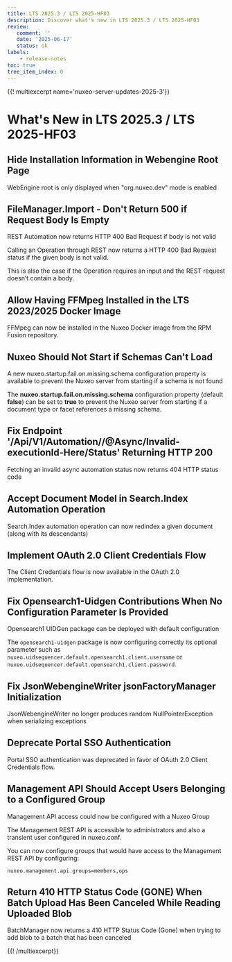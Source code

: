 ```yaml
---
title: LTS 2025.3 / LTS 2025-HF03
description: Discover what's new in LTS 2025.3 / LTS 2025-HF03
review:
   comment: ''
   date: '2025-06-17'
   status: ok
labels:
    - release-notes
toc: true
tree_item_index: 0
---
```


{{! multiexcerpt name='nuxeo-server-updates-2025-3'}}
# What's New in LTS 2025.3 / LTS 2025-HF03

## Hide Installation Information in Webengine Root Page

WebEngine root is only displayed when "org.nuxeo.dev" mode is enabled

## FileManager.Import - Don't Return 500 if Request Body Is Empty

REST Automation now returns HTTP 400 Bad Request if body is not valid

Calling an Operation through REST now returns a HTTP 400 Bad Request status if the given body is not valid.

This is also the case if the Operation requires an input and the REST request doesn’t contain a body.

## Allow Having FFMpeg Installed in the LTS 2023/2025 Docker Image

FFMpeg can now be installed in the Nuxeo Docker image from the RPM Fusion repository.

## Nuxeo Should Not Start if Schemas Can't Load

A new nuxeo.startup.fail.on.missing.schema configuration property is available to prevent the Nuxeo server from starting if a schema is not found

The **nuxeo.startup.fail.on.missing.schema** configuration property (default **false**) can be set to **true** to prevent the Nuxeo server from starting if a document type or facet references a missing schema.

## Fix Endpoint '/Api/V1/Automation/<operation>/@Async/Invalid-executionId-Here/Status' Returning HTTP 200

Fetching an invalid async automation status now returns 404 HTTP status code

## Accept Document Model in Search.Index Automation Operation

Search.Index automation operation can now redindex a given document (along with its descendants)

## Implement OAuth 2.0 Client Credentials Flow

The Client Credentials flow is now available in the OAuth 2.0 implementation.

## Fix Opensearch1-Uidgen Contributions When No Configuration Parameter Is Provided

Opensearch1 UIDGen package can be deployed with default configuration

The `opensearch1-uidgen` package is now configuring correctly its optional parameter such as `nuxeo.uidsequencer.default.opensearch1.client.username` or `nuxeo.uidsequencer.default.opensearch1.client.password`.

## Fix JsonWebengineWriter jsonFactoryManager Initialization

JsonWebengineWriter no longer produces random NullPointerException when serializing exceptions

## Deprecate Portal SSO Authentication

Portal SSO authentication was deprecated in favor of OAuth 2.0 Client Credentials flow.

## Management API Should Accept Users Belonging to a Configured Group

Management API access could now be configured with a Nuxeo Group

The Management REST API is accessible to administrators and also a transient user configured in nuxeo.conf.

You can now configure groups that would have access to the Management REST API by configuring:

```
nuxeo.management.api.groups=members,ops
```

## Return 410 HTTP Status Code (GONE) When Batch Upload Has Been Canceled While Reading Uploaded Blob

BatchManager now returns a 410 HTTP Status Code (Gone) when trying to add blob to a batch that has been canceled


{{! /multiexcerpt}}
